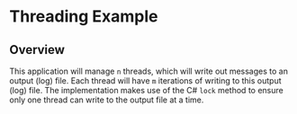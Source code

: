# Threading Example
## Overview
This application will manage `n` threads, which will write out messages to an output (log) file.
Each thread will have `m` iterations of writing to this output (log) file.
The implementation makes use of the C# `lock` method to ensure only one thread can write to the output file at a time.
